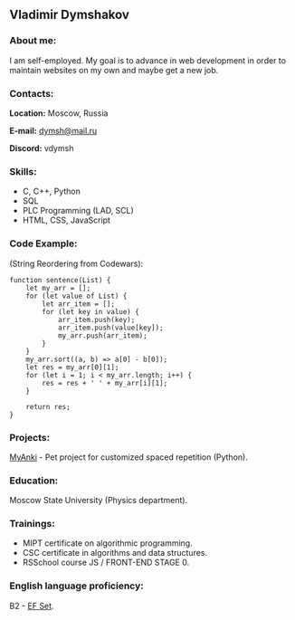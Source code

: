 ## __Vladimir Dymshakov__

### About me:
I am self-employed. My goal is to advance in web development in order to maintain websites on my own and maybe get a new job.

### Contacts:
__Location:__ Moscow, Russia

__E-mail:__ dymsh@mail.ru

__Discord:__ vdymsh

### Skills:
* C, C++, Python
* SQL
* PLC Programming (LAD, SCL)
* HTML, CSS, JavaScript

### Code Example: 
(String Reordering from Codewars):
```
function sentence(List) {
    let my_arr = [];
    for (let value of List) {
        let arr_item = [];
        for (let key in value) {
            arr_item.push(key);
            arr_item.push(value[key]);
            my_arr.push(arr_item);
        }
    }
    my_arr.sort((a, b) => a[0] - b[0]);
    let res = my_arr[0][1];
    for (let i = 1; i < my_arr.length; i++) {
        res = res + ' ' + my_arr[i][1];
    }

    return res;
}
```

### Projects:
[MyAnki](https://github.com/vdymsh/MyAnki) - Pet project for customized spaced repetition (Python). 

### Education:
Moscow State University (Physics department).

### Trainings:
* MIPT certificate on algorithmic programming. 
* CSC certificate in algorithms and data structures.
* RSSchool course JS / FRONT-END STAGE 0.

### English language proficiency:
B2 - [EF Set](https://www.efset.org/cert/hh9EzM).
